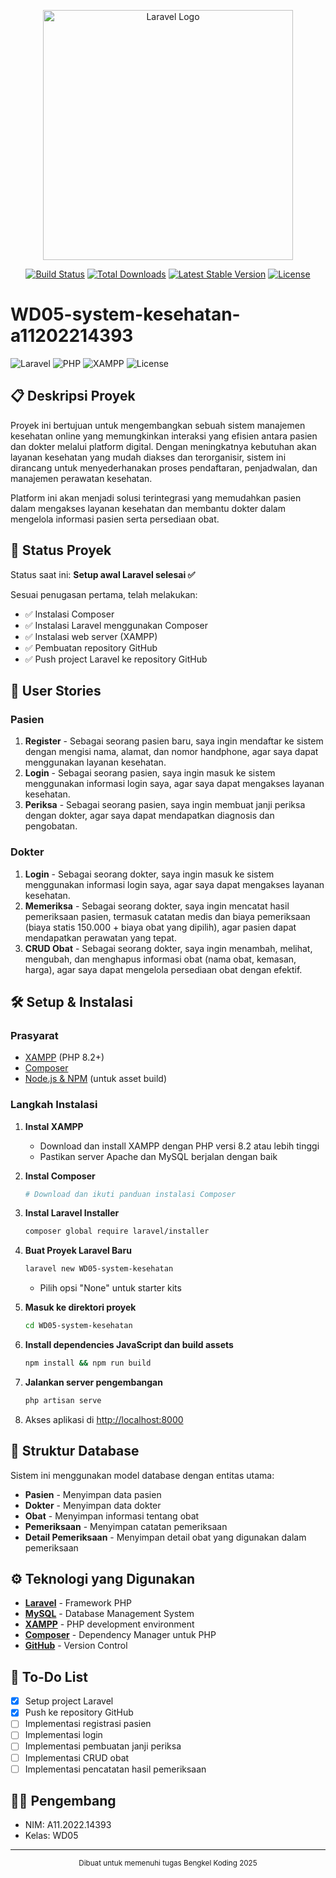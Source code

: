 <p align="center"><a href="https://laravel.com" target="_blank"><img src="https://raw.githubusercontent.com/laravel/art/master/logo-lockup/5%20SVG/2%20CMYK/1%20Full%20Color/laravel-logolockup-cmyk-red.svg" width="400" alt="Laravel Logo"></a></p>

<p align="center">
<a href="https://github.com/laravel/framework/actions"><img src="https://github.com/laravel/framework/workflows/tests/badge.svg" alt="Build Status"></a>
<a href="https://packagist.org/packages/laravel/framework"><img src="https://img.shields.io/packagist/dt/laravel/framework" alt="Total Downloads"></a>
<a href="https://packagist.org/packages/laravel/framework"><img src="https://img.shields.io/packagist/v/laravel/framework" alt="Latest Stable Version"></a>
<a href="https://packagist.org/packages/laravel/framework"><img src="https://img.shields.io/packagist/l/laravel/framework" alt="License"></a>
</p>

# WD05-system-kesehatan-a11202214393

![Laravel](https://img.shields.io/badge/Laravel-12.x-FF2D20?style=for-the-badge&logo=laravel&logoColor=white)
![PHP](https://img.shields.io/badge/PHP-8.2+-777BB4?style=for-the-badge&logo=php&logoColor=white)
![XAMPP](https://img.shields.io/badge/XAMPP-Apache-FB7A24?style=for-the-badge&logo=xampp&logoColor=white)
![License](https://img.shields.io/badge/License-MIT-green?style=for-the-badge)

## 📋 Deskripsi Proyek

Proyek ini bertujuan untuk mengembangkan sebuah sistem manajemen kesehatan online yang memungkinkan interaksi yang efisien antara pasien dan dokter melalui platform digital. Dengan meningkatnya kebutuhan akan layanan kesehatan yang mudah diakses dan terorganisir, sistem ini dirancang untuk menyederhanakan proses pendaftaran, penjadwalan, dan manajemen perawatan kesehatan.

Platform ini akan menjadi solusi terintegrasi yang memudahkan pasien dalam mengakses layanan kesehatan dan membantu dokter dalam mengelola informasi pasien serta persediaan obat.

## 🚀 Status Proyek

Status saat ini: **Setup awal Laravel selesai ✅**

Sesuai penugasan pertama, telah melakukan:
- ✅ Instalasi Composer
- ✅ Instalasi Laravel menggunakan Composer
- ✅ Instalasi web server (XAMPP)
- ✅ Pembuatan repository GitHub
- ✅ Push project Laravel ke repository GitHub

## 👤 User Stories

### Pasien
1. **Register** - Sebagai seorang pasien baru, saya ingin mendaftar ke sistem dengan mengisi nama, alamat, dan nomor handphone, agar saya dapat menggunakan layanan kesehatan.
2. **Login** - Sebagai seorang pasien, saya ingin masuk ke sistem menggunakan informasi login saya, agar saya dapat mengakses layanan kesehatan.
3. **Periksa** - Sebagai seorang pasien, saya ingin membuat janji periksa dengan dokter, agar saya dapat mendapatkan diagnosis dan pengobatan.

### Dokter
1. **Login** - Sebagai seorang dokter, saya ingin masuk ke sistem menggunakan informasi login saya, agar saya dapat mengakses layanan kesehatan.
2. **Memeriksa** - Sebagai seorang dokter, saya ingin mencatat hasil pemeriksaan pasien, termasuk catatan medis dan biaya pemeriksaan (biaya statis 150.000 + biaya obat yang dipilih), agar pasien dapat mendapatkan perawatan yang tepat.
3. **CRUD Obat** - Sebagai seorang dokter, saya ingin menambah, melihat, mengubah, dan menghapus informasi obat (nama obat, kemasan, harga), agar saya dapat mengelola persediaan obat dengan efektif.

## 🛠️ Setup & Instalasi

### Prasyarat

- [XAMPP](https://www.apachefriends.org/download.html) (PHP 8.2+)
- [Composer](https://getcomposer.org/download/)
- [Node.js & NPM](https://nodejs.org/en/download/) (untuk asset build)

### Langkah Instalasi

1. **Instal XAMPP**
   - Download dan install XAMPP dengan PHP versi 8.2 atau lebih tinggi
   - Pastikan server Apache dan MySQL berjalan dengan baik

2. **Instal Composer**
   ```bash
   # Download dan ikuti panduan instalasi Composer
   ```

3. **Instal Laravel Installer**
   ```bash
   composer global require laravel/installer
   ```

4. **Buat Proyek Laravel Baru**
   ```bash
   laravel new WD05-system-kesehatan
   ```
   - Pilih opsi "None" untuk starter kits

5. **Masuk ke direktori proyek**
   ```bash
   cd WD05-system-kesehatan
   ```

6. **Install dependencies JavaScript dan build assets**
   ```bash
   npm install && npm run build
   ```

7. **Jalankan server pengembangan**
   ```bash
   php artisan serve
   ```

8. Akses aplikasi di [http://localhost:8000](http://localhost:8000)

## 📂 Struktur Database

Sistem ini menggunakan model database dengan entitas utama:
- **Pasien** - Menyimpan data pasien
- **Dokter** - Menyimpan data dokter
- **Obat** - Menyimpan informasi tentang obat
- **Pemeriksaan** - Menyimpan catatan pemeriksaan
- **Detail Pemeriksaan** - Menyimpan detail obat yang digunakan dalam pemeriksaan

## ⚙️ Teknologi yang Digunakan

- **[Laravel](https://laravel.com/)** - Framework PHP
- **[MySQL](https://www.mysql.com/)** - Database Management System
- **[XAMPP](https://www.apachefriends.org/index.html)** - PHP development environment
- **[Composer](https://getcomposer.org/)** - Dependency Manager untuk PHP
- **[GitHub](https://github.com/)** - Version Control

## 📝 To-Do List

- [x] Setup project Laravel
- [x] Push ke repository GitHub
- [ ] Implementasi registrasi pasien
- [ ] Implementasi login
- [ ] Implementasi pembuatan janji periksa
- [ ] Implementasi CRUD obat
- [ ] Implementasi pencatatan hasil pemeriksaan

## 👨‍💻 Pengembang

- NIM: A11.2022.14393
- Kelas: WD05

---

<p align="center">
  <sub>Dibuat untuk memenuhi tugas Bengkel Koding 2025</sub>
</p>
